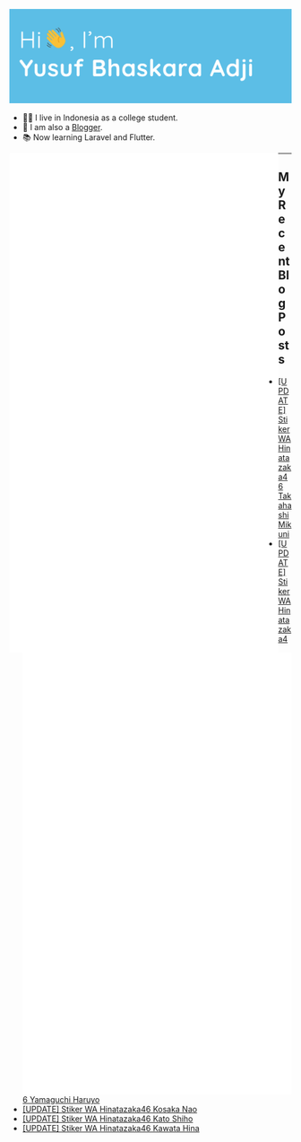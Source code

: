 ![Hi 👋, I'm Yusuf Bhaskara Adji](https://raw.githubusercontent.com/yusufadji/yusufadji/main/images/header.webp?raw=true)

- 🙋‍♂️ I live in Indonesia as a college student.
- 📝 I am also a [Blogger](https://www.frelein.my.id).
- 📚 Now learning Laravel and Flutter.

[<img align="left" width="480" alt="🦑" src="/general.svg">](#)
[<img align="right" width="480" alt="🦑" src="/medias.svg">](#)

***

## My Recent Blog Posts
<!-- BLOG-POST-LIST:START -->
- [[UPDATE] Stiker WA Hinatazaka46 Takahashi Mikuni](https://www.frelein.my.id/2022/09/stiker-wa-hinatazaka46-takahashi-mikuni.html)
- [[UPDATE] Stiker WA Hinatazaka46 Yamaguchi Haruyo](https://www.frelein.my.id/2022/09/stiker-wa-hinatazaka46-yamaguchi-haruyo.html)
- [[UPDATE] Stiker WA Hinatazaka46 Kosaka Nao](https://www.frelein.my.id/2022/09/stiker-wa-hinatazaka46-kosaka-nao.html)
- [[UPDATE] Stiker WA Hinatazaka46 Kato Shiho](https://www.frelein.my.id/2022/07/stiker-wa-hinatazaka46-kato-shiho.html)
- [[UPDATE] Stiker WA Hinatazaka46 Kawata Hina](https://www.frelein.my.id/2022/09/stiker-wa-hinatazaka46-kawata-hina.html)
<!-- BLOG-POST-LIST:END -->
